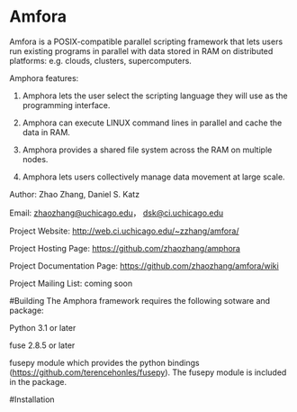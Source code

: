 Amfora
======

Amfora is a POSIX-compatible parallel scripting framework that lets users run existing programs in parallel with data stored in RAM on distributed platforms: e.g. clouds, clusters, supercomputers. 

Amphora features:

1. Amphora lets the user select the scripting language they will use as the programming interface. 

2. Amphora can execute LINUX command lines in parallel and cache the data in RAM. 

3. Amphora provides a shared file system across the RAM on multiple nodes. 

4. Amphora lets users collectively manage data movement at large scale.


Author: Zhao Zhang, Daniel S. Katz 

Email: zhaozhang@uchicago.edu， dsk@ci.uchicago.edu

Project Website: http://web.ci.uchicago.edu/~zzhang/amfora/

Project Hosting Page: https://github.com/zhaozhang/amphora

Project Documentation Page: https://github.com/zhaozhang/amfora/wiki

Project Mailing List: coming soon

#Building
The Amphora framework requires the following sotware and package:

Python 3.1 or later

fuse 2.8.5 or later

fusepy module which provides the python bindings (https://github.com/terencehonles/fusepy). The fusepy module is included in the package.

#Installation
